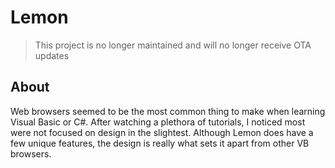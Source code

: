 # Lemon
> This project is no longer maintained and will no longer receive OTA updates

## About
Web browsers seemed to be the most common thing to make when learning Visual Basic or C#. After watching a plethora of tutorials, I noticed most were not focused on design in the slightest. Although Lemon does have a few unique features, the design is really what sets it apart from other VB browsers.
